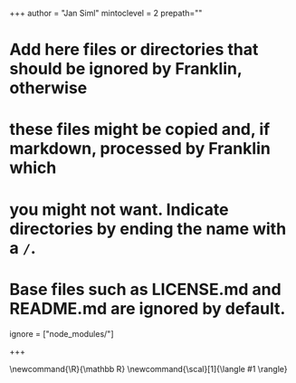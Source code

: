 <!--
Add here global page variables to use throughout your website.
-->
+++
author = "Jan Siml"
mintoclevel = 2
prepath=""

# Add here files or directories that should be ignored by Franklin, otherwise
# these files might be copied and, if markdown, processed by Franklin which
# you might not want. Indicate directories by ending the name with a `/`.
# Base files such as LICENSE.md and README.md are ignored by default.
ignore = ["node_modules/"]

<!-- # RSS (the website_{title, descr, url} must be defined to get RSS) -->
<!-- generate_rss = true -->
<!-- website_title = "Jan's Scratchpad" -->
<!-- website_descr = "Thoughts, ideas, complaints" -->
<!-- website_url   = "https://tlienart.github.io/FranklinTemplates.jl/" -->
+++

<!--
Add here global latex commands to use throughout your pages.
-->
\newcommand{\R}{\mathbb R}
\newcommand{\scal}[1]{\langle #1 \rangle}
